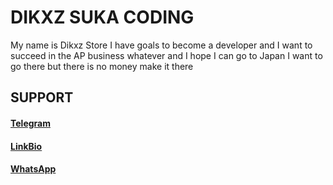# DIKXZ SUKA CODING

My name is Dikxz Store I have goals to become a developer and I want to succeed in the AP business whatever and I hope I can go to Japan I want to go there but there is no money make it there 

## SUPPORT
#### [Telegram](https://t.me/dikxz_store)

#### [LinkBio](https://dikxzhosting.synergize.co/bio/linkbio.html)

#### [WhatsApp](https://wa.me/6285692563950)
